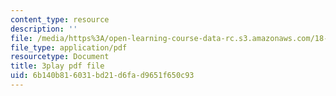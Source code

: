 ```yaml
---
content_type: resource
description: ''
file: /media/https%3A/open-learning-course-data-rc.s3.amazonaws.com/18-02-multivariable-calculus-fall-2007/6b140b816031bd21d6fad9651f650c93_CdoRiNSrqI.pdf
file_type: application/pdf
resourcetype: Document
title: 3play pdf file
uid: 6b140b81-6031-bd21-d6fa-d9651f650c93
---
```

